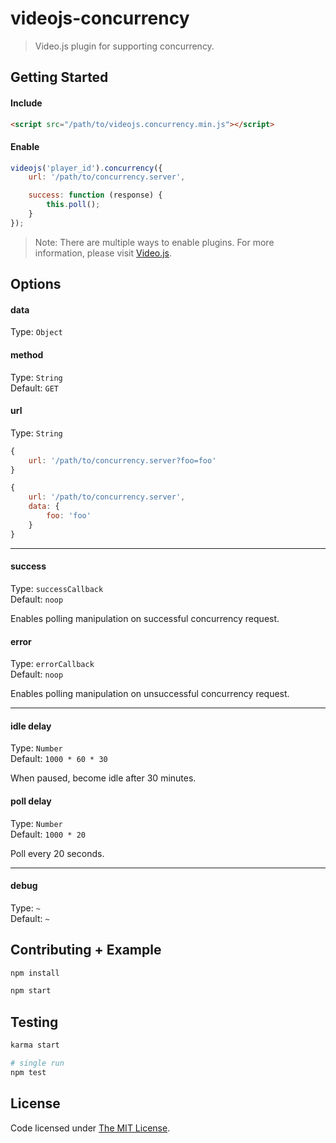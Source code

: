 # videojs-concurrency

> Video.js plugin for supporting concurrency.

## Getting Started

#### Include

```html
<script src="/path/to/videojs.concurrency.min.js"></script>
```

#### Enable

```js
videojs('player_id').concurrency({
    url: '/path/to/concurrency.server',

    success: function (response) {
        this.poll();
    }
});
```

> Note: There are multiple ways to enable plugins. For more information, please visit [Video.js](https://github.com/videojs/video.js).

## Options

#### data

Type: `Object`  

#### method

Type: `String`  
Default: `GET`

#### url

Type: `String`  

```js
{
    url: '/path/to/concurrency.server?foo=foo'
}

{
    url: '/path/to/concurrency.server',
    data: {
        foo: 'foo'
    }
}
```

---

#### success

Type: `successCallback`  
Default: `noop`

Enables polling manipulation on successful concurrency request.

#### error

Type: `errorCallback`  
Default: `noop`

Enables polling manipulation on unsuccessful concurrency request.

---

#### idle delay

Type: `Number`  
Default: `1000 * 60 * 30`

When paused, become idle after 30 minutes.

#### poll delay

Type: `Number`  
Default: `1000 * 20`

Poll every 20 seconds.

---

#### debug

Type: `~`  
Default: `~`

## Contributing + Example

```bash
npm install

npm start
```

## Testing

```bash
karma start

# single run
npm test

```

## License

Code licensed under [The MIT License](https://github.com/chemoish/videojs-concurrency/blob/master/LICENSE).
